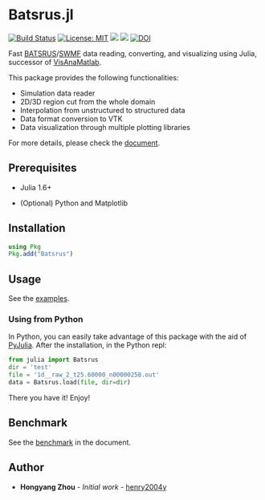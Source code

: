 # Batsrus.jl

[![Build Status](https://github.com/henry2004y/Batsrus.jl/workflows/CI/badge.svg)](https://github.com/henry2004y/Batsrus.jl/actions?query=workflow%3ACI+branch%3Amaster)
[![License: MIT](https://img.shields.io/badge/License-MIT-green.svg)](LICENSE)
[![](https://img.shields.io/badge/docs-latest-blue.svg)][Batsrus-doc]
[![][codecov-img]][codecov-url]
[![DOI](https://zenodo.org/badge/DOI/10.5281/zenodo.4761843.svg)](https://doi.org/10.5281/zenodo.4761843)

Fast [BATSRUS](https://github.com/MSTEM-QUDA/BATSRUS)/[SWMF](https://github.com/MSTEM-QUDA/SWMF) data reading, converting, and visualizing using Julia, successor of [VisAnaMatlab](https://github.com/henry2004y/VisAnaMatlab).

This package provides the following functionalities:

* Simulation data reader
* 2D/3D region cut from the whole domain
* Interpolation from unstructured to structured data
* Data format conversion to VTK
* Data visualization through multiple plotting libraries

For more details, please check the [document][Batsrus-doc].

## Prerequisites

* Julia 1.6+

* (Optional) Python and Matplotlib

## Installation

```julia
using Pkg
Pkg.add("Batsrus")
```

## Usage

See the [examples](https://henry2004y.github.io/Batsrus.jl/dev/man/examples/).

### Using from Python

In Python, you can easily take advantage of this package with the aid of [PyJulia](https://pyjulia.readthedocs.io/en/latest/).
After the installation, in the Python repl:

```python
from julia import Batsrus
dir = 'test'
file = '1d__raw_2_t25.60000_n00000258.out'
data = Batsrus.load(file, dir=dir)
```

There you have it! Enjoy!

## Benchmark

See the [benchmark](https://henry2004y.github.io/Batsrus.jl/dev/#Benchmark-1) in the document.

## Author

* **Hongyang Zhou** - *Initial work* - [henry2004y](https://github.com/henry2004y)

[codecov-img]: https://codecov.io/gh/henry2004y/Batsrus.jl/branch/master/graph/badge.svg
[codecov-url]: https://codecov.io/gh/henry2004y/Batsrus.jl
[Batsrus-doc]: https://henry2004y.github.io/Batsrus.jl/dev
